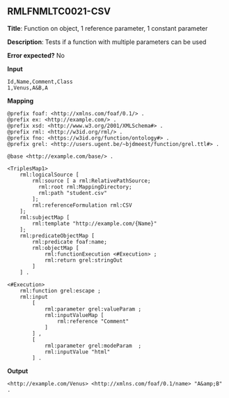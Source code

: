 ## RMLFNMLTC0021-CSV

**Title**: Function on object, 1 reference parameter, 1 constant parameter

**Description**: Tests if a function with multiple parameters can be used

**Error expected?** No

**Input**
```
Id,Name,Comment,Class
1,Venus,A&B,A

```

**Mapping**
```
@prefix foaf: <http://xmlns.com/foaf/0.1/> .
@prefix ex: <http://example.com/> .
@prefix xsd: <http://www.w3.org/2001/XMLSchema#> .
@prefix rml: <http://w3id.org/rml/> .
@prefix fno: <https://w3id.org/function/ontology#> .
@prefix grel: <http://users.ugent.be/~bjdmeest/function/grel.ttl#> .

@base <http://example.com/base/> .

<TriplesMap1>
    rml:logicalSource [
        rml:source [ a rml:RelativePathSource;
          rml:root rml:MappingDirectory;
          rml:path "student.csv"
        ];
        rml:referenceFormulation rml:CSV
    ];
    rml:subjectMap [
        rml:template "http://example.com/{Name}"
    ];
    rml:predicateObjectMap [
        rml:predicate foaf:name;
        rml:objectMap [
            rml:functionExecution <#Execution> ;
            rml:return grel:stringOut
        ]
    ] .

<#Execution>
    rml:function grel:escape ;
    rml:input
        [
            rml:parameter grel:valueParam ;
            rml:inputValueMap [
                rml:reference "Comment"
            ]
        ] ,
        [
            rml:parameter grel:modeParam  ;
            rml:inputValue "html"
        ] .

```

**Output**
```
<http://example.com/Venus> <http://xmlns.com/foaf/0.1/name> "A&amp;B" .

```

